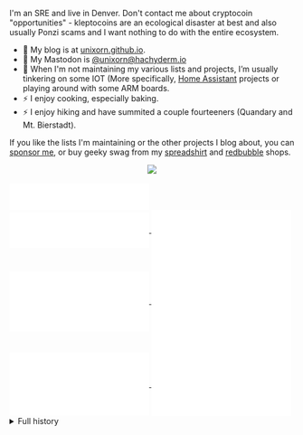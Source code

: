 I'm an SRE and live in Denver. Don't contact me about cryptocoin "opportunities" - kleptocoins are an ecological disaster at best and also usually Ponzi scams and I want nothing to do with the entire ecosystem.

- 💬 My blog is at [unixorn.github.io](https://unixorn.github.io/post/).
- 🐘 My Mastodon is [@unixorn@hachyderm.io](https://hachyderm.io/@unixorn)
- 🔭 When I'm not maintaining my various lists and projects, I’m usually tinkering on some IOT (More specifically, [Home Assistant](https://unixorn.github.io/tags/home-assistant/) projects or playing around with some ARM boards.
- ⚡ I enjoy cooking, especially baking.
- ⚡ I enjoy hiking and have summited a couple fourteeners (Quandary and Mt. Bierstadt).

If you like the lists I'm maintaining or the other projects I blog about, you can [sponsor me](https://github.com/sponsors/unixorn), or buy geeky swag from my [spreadshirt](https://www.spreadshirt.com/shop/user/unixorn/?srEdit=pa#?affiliateId=11625) and [redbubble](https://www.redbubble.com/people/unixorn/shop) shops.

<p align="center">
  <img src="https://streak-stats.demolab.com?user=unixorn&theme=dark" />
</p>

<a href="https://github.com/unixorn">
  <img align="center" width="49%" src="./header.svg" />
</a>
<br/>
<a href="https://github.com/unixorn">
  <img align="center" width="49%" src="./repositories.svg" />
</a>
<a href="https://github.com/unixorn">
  <img align="center" width="49%" src="./acti_comm.svg" />
</a>

<a href="https://github.com/unixorn">
    <img align="center" width="49%" src="./issue_pr_lang.svg" />
</a>

<a href="https://github.com/unixorn">
  <img align="center" width="49%" src="./github-habits.svg" />
</a>
<a href="https://github.com/unixorn">
    <img align="center" width="49%" src="./achievements.svg" />
</a>

<a href="https://github.com/unixorn">
  <img align="center" width="49%" src="./iso_calender.svg" />
</a>

<details>
  <summary>Full history</summary>
  <img align="center" width="40%" src="./calendar.full.svg" alt=""></img>
</details>
